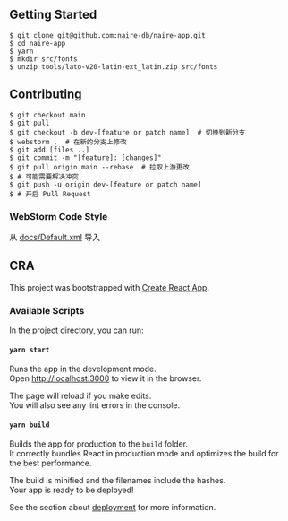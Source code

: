 ## Getting Started

```
$ git clone git@github.com:naire-db/naire-app.git
$ cd naire-app
$ yarn
$ mkdir src/fonts
$ unzip tools/lato-v20-latin-ext_latin.zip src/fonts
```

## Contributing

```
$ git checkout main
$ git pull
$ git checkout -b dev-[feature or patch name]  # 切换到新分支 
$ webstorm .  # 在新的分支上修改
$ git add [files ..]
$ git commit -m "[feature]: [changes]"
$ git pull origin main --rebase  # 拉取上游更改
$ # 可能需要解决冲突
$ git push -u origin dev-[feature or patch name]
$ # 开启 Pull Request
```

### WebStorm Code Style

从 [docs/Default.xml](docs/Default.xml) 导入

## CRA

This project was bootstrapped with [Create React App](https://github.com/facebook/create-react-app).

### Available Scripts

In the project directory, you can run:

#### `yarn start`

Runs the app in the development mode.\
Open [http://localhost:3000](http://localhost:3000) to view it in the browser.

The page will reload if you make edits.\
You will also see any lint errors in the console.

#### `yarn build`

Builds the app for production to the `build` folder.\
It correctly bundles React in production mode and optimizes the build for the best performance.

The build is minified and the filenames include the hashes.\
Your app is ready to be deployed!

See the section about [deployment](https://facebook.github.io/create-react-app/docs/deployment) for more information.
